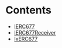 

# Contents
- [IERC677](IERC677.sol/contract.IERC677.md)
- [IERC677Receiver](IERC677Receiver.sol/contract.IERC677Receiver.md)
- [IxERC677](IxERC677.sol/contract.IxERC677.md)
